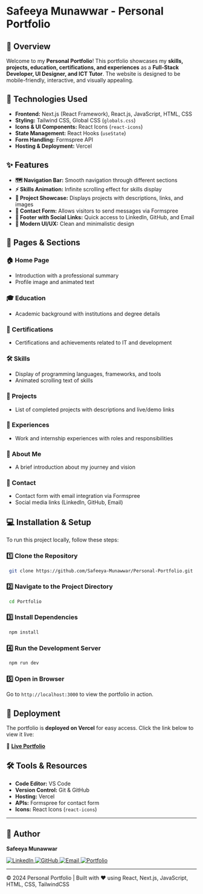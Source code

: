 # Safeeya Munawwar - Personal Portfolio

## 📌 Overview
Welcome to my **Personal Portfolio**! This portfolio showcases my **skills, projects, education, certifications, and experiences** as a **Full-Stack Developer, UI Designer, and ICT Tutor**. The website is designed to be mobile-friendly, interactive, and visually appealing.

## 🚀 Technologies Used

- **Frontend:** Next.js (React Framework), React.js, JavaScript, HTML, CSS
- **Styling:** Tailwind CSS, Global CSS (`globals.css`)
- **Icons & UI Components:** React Icons (`react-icons`)
- **State Management:** React Hooks (`useState`)
- **Form Handling:** Formspree API
- **Hosting & Deployment:** Vercel

## ✨ Features

- **🗺️ Navigation Bar:** Smooth navigation through different sections
- **⚡ Skills Animation:** Infinite scrolling effect for skills display
- **📁 Project Showcase:** Displays projects with descriptions, links, and images
- **📩 Contact Form:** Allows visitors to send messages via Formspree
- **🔗 Footer with Social Links:** Quick access to LinkedIn, GitHub, and Email
- **🎨 Modern UI/UX:** Clean and minimalistic design

## 📑 Pages & Sections

### **🏠 Home Page**
- Introduction with a professional summary
- Profile image and animated text

### **🎓 Education**
- Academic background with institutions and degree details

### **📜 Certifications**
- Certifications and achievements related to IT and development

### **🛠️ Skills**
- Display of programming languages, frameworks, and tools
- Animated scrolling text of skills

### **📁 Projects**
- List of completed projects with descriptions and live/demo links

### **💼 Experiences**
- Work and internship experiences with roles and responsibilities

### **👤 About Me**
- A brief introduction about my journey and vision

### **📩 Contact**
- Contact form with email integration via Formspree
- Social media links (LinkedIn, GitHub, Email)

## 💻 Installation & Setup

To run this project locally, follow these steps:

### **1️⃣ Clone the Repository**
```sh
 git clone https://github.com/Safeeya-Munawwar/Personal-Portfolio.git
```

### **2️⃣ Navigate to the Project Directory**
```sh
 cd Portfolio
```

### **3️⃣ Install Dependencies**
```sh
 npm install
```

### **4️⃣ Run the Development Server**
```sh
 npm run dev
```

### **5️⃣ Open in Browser**
Go to `http://localhost:3000` to view the portfolio in action.

## 🚀 Deployment

The portfolio is **deployed on Vercel** for easy access. Click the link below to view it live:

🔗 **[Live Portfolio](https://personal-portfolio-nu-tawny.vercel.app/)**

## 🛠️ Tools & Resources

- **Code Editor:** VS Code
- **Version Control:** Git & GitHub
- **Hosting:** Vercel
- **APIs:** Formspree for contact form
- **Icons:** React Icons (`react-icons`)

---

## 🚀 Author
 **Safeeya Munawwar**
 <p>
  <a href="https://www.linkedin.com/in/safeeya-munawwar" target="_blank">
    <img src="https://img.shields.io/badge/LinkedIn-0A66C2?style=for-the-badge&logo=linkedin&logoColor=white" alt="LinkedIn"/>
  </a>
  <a href="https://github.com/Safeeya-Munawwar" target="_blank">
    <img src="https://img.shields.io/badge/GitHub-181717?style=for-the-badge&logo=github&logoColor=white" alt="GitHub"/>
  </a>
  <a href="mailto:shafiyasha0036@gmail.com" target="_blank">
    <img src="https://img.shields.io/badge/Email-D14836?style=for-the-badge&logo=gmail&logoColor=white" alt="Email"/>
  </a>
  <a href="https://safeeya-munawwar-personal-portfolio.vercel.app/" target="_blank">
    <img src="https://img.shields.io/badge/Portfolio-0A66C2?style=for-the-badge&logo=firefox&logoColor=white" alt="Portfolio"/>
  </a>
</p>

---

© 2024 Personal Portfolio | Built with ❤️ using React, Next.js, JavaScript, HTML, CSS, TailwindCSS
